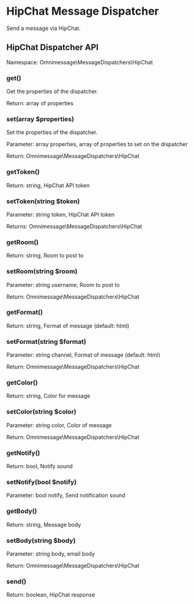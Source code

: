 # HipChat Message Dispatcher

Send a message via HipChat.

## HipChat Dispatcher API

Namespace: Omnimessage\MessageDispatchers\HipChat

### get()

Get the properties of the dispatcher.

Return: array of properties

### set(array $properties)

Set the properties of the dispatcher.

Parameter: array properties, array of properties to set on the dispatcher

Return: Omnimessage\MessageDispatchers\HipChat

### getToken()

Return: string, HipChat API token

### setToken(string $token)

Parameter: string token, HipChat API token

Returns: Omnimessage\MessageDispatchers\HipChat

### getRoom()

Return: string, Room to post to

### setRoom(string $room)

Parameter: string username, Room to post to

Return: Omnimessage\MessageDispatchers\HipChat

### getFormat()

Return: string, Format of message (default: html)

### setFormat(string $format)

Parameter: string channel, Format of message (default: html)

Return: Omnimessage\MessageDispatchers\HipChat

### getColor()

Return: string, Color for message

### setColor(string $color)

Parameter: string color, Color of message

Return: Omnimessage\MessageDispatchers\HipChat

### getNotify()

Return: bool, Notify sound

### setNotify(bool $notify)

Parameter: bool notify, Send notification sound

### getBody()

Return: string, Message body

### setBody(string $body)

Parameter: string body, email body

Return: Omnimessage\MessageDispatchers\HipChat

### send()

Return: boolean, HipChat response

